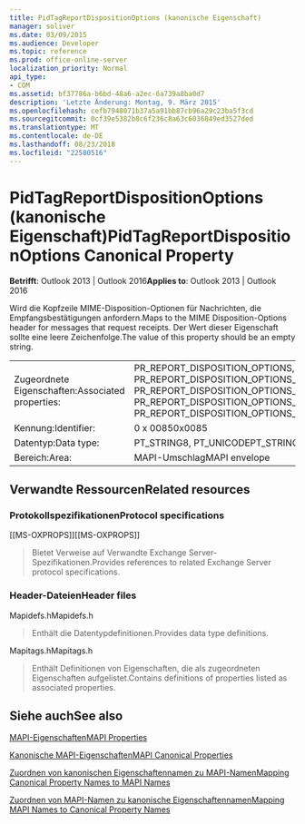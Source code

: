 ```yaml
---
title: PidTagReportDispositionOptions (kanonische Eigenschaft)
manager: soliver
ms.date: 03/09/2015
ms.audience: Developer
ms.topic: reference
ms.prod: office-online-server
localization_priority: Normal
api_type:
- COM
ms.assetid: bf37786a-b6bd-48a6-a2ec-6a739a8ba0d7
description: 'Letzte Änderung: Montag, 9. März 2015'
ms.openlocfilehash: cefb7948071b37a5a91bb87cb96a29c23ba5f3cd
ms.sourcegitcommit: 0cf39e5382b8c6f236c8a63c6036849ed3527ded
ms.translationtype: MT
ms.contentlocale: de-DE
ms.lasthandoff: 08/23/2018
ms.locfileid: "22580516"
---
```

# <a name="pidtagreportdispositionoptions-canonical-property"></a><span data-ttu-id="dbc57-103">PidTagReportDispositionOptions (kanonische Eigenschaft)</span><span class="sxs-lookup"><span data-stu-id="dbc57-103">PidTagReportDispositionOptions Canonical Property</span></span>

  
  
<span data-ttu-id="dbc57-104">**Betrifft**: Outlook 2013 | Outlook 2016</span><span class="sxs-lookup"><span data-stu-id="dbc57-104">**Applies to**: Outlook 2013 | Outlook 2016</span></span> 
  
<span data-ttu-id="dbc57-105">Wird die Kopfzeile MIME-Disposition-Optionen für Nachrichten, die Empfangsbestätigungen anfordern.</span><span class="sxs-lookup"><span data-stu-id="dbc57-105">Maps to the MIME Disposition-Options header for messages that request receipts.</span></span> <span data-ttu-id="dbc57-106">Der Wert dieser Eigenschaft sollte eine leere Zeichenfolge.</span><span class="sxs-lookup"><span data-stu-id="dbc57-106">The value of this property should be an empty string.</span></span>
  
|||
|:-----|:-----|
|<span data-ttu-id="dbc57-107">Zugeordnete Eigenschaften:</span><span class="sxs-lookup"><span data-stu-id="dbc57-107">Associated properties:</span></span>  <br/> |<span data-ttu-id="dbc57-108">PR_REPORT_DISPOSITION_OPTIONS, PR_REPORT_DISPOSITION_OPTIONS_A, PR_REPORT_DISPOSITION_OPTIONS_W</span><span class="sxs-lookup"><span data-stu-id="dbc57-108">PR_REPORT_DISPOSITION_OPTIONS, PR_REPORT_DISPOSITION_OPTIONS_A, PR_REPORT_DISPOSITION_OPTIONS_W</span></span>  <br/> |
|<span data-ttu-id="dbc57-109">Kennung:</span><span class="sxs-lookup"><span data-stu-id="dbc57-109">Identifier:</span></span>  <br/> |<span data-ttu-id="dbc57-110">0 x 0085</span><span class="sxs-lookup"><span data-stu-id="dbc57-110">0x0085</span></span>  <br/> |
|<span data-ttu-id="dbc57-111">Datentyp:</span><span class="sxs-lookup"><span data-stu-id="dbc57-111">Data type:</span></span>  <br/> |<span data-ttu-id="dbc57-112">PT_STRING8, PT_UNICODE</span><span class="sxs-lookup"><span data-stu-id="dbc57-112">PT_STRING8, PT_UNICODE</span></span>  <br/> |
|<span data-ttu-id="dbc57-113">Bereich:</span><span class="sxs-lookup"><span data-stu-id="dbc57-113">Area:</span></span>  <br/> |<span data-ttu-id="dbc57-114">MAPI-Umschlag</span><span class="sxs-lookup"><span data-stu-id="dbc57-114">MAPI envelope</span></span>  <br/> |
   
## <a name="related-resources"></a><span data-ttu-id="dbc57-115">Verwandte Ressourcen</span><span class="sxs-lookup"><span data-stu-id="dbc57-115">Related resources</span></span>

### <a name="protocol-specifications"></a><span data-ttu-id="dbc57-116">Protokollspezifikationen</span><span class="sxs-lookup"><span data-stu-id="dbc57-116">Protocol specifications</span></span>

<span data-ttu-id="dbc57-117">[[MS-OXPROPS]]</span><span class="sxs-lookup"><span data-stu-id="dbc57-117">[[MS-OXPROPS]]</span></span> 
  
> <span data-ttu-id="dbc57-118">Bietet Verweise auf Verwandte Exchange Server-Spezifikationen.</span><span class="sxs-lookup"><span data-stu-id="dbc57-118">Provides references to related Exchange Server protocol specifications.</span></span>
    
### <a name="header-files"></a><span data-ttu-id="dbc57-119">Header-Dateien</span><span class="sxs-lookup"><span data-stu-id="dbc57-119">Header files</span></span>

<span data-ttu-id="dbc57-120">Mapidefs.h</span><span class="sxs-lookup"><span data-stu-id="dbc57-120">Mapidefs.h</span></span>
  
> <span data-ttu-id="dbc57-121">Enthält die Datentypdefinitionen.</span><span class="sxs-lookup"><span data-stu-id="dbc57-121">Provides data type definitions.</span></span>
    
<span data-ttu-id="dbc57-122">Mapitags.h</span><span class="sxs-lookup"><span data-stu-id="dbc57-122">Mapitags.h</span></span>
  
> <span data-ttu-id="dbc57-123">Enthält Definitionen von Eigenschaften, die als zugeordneten Eigenschaften aufgelistet.</span><span class="sxs-lookup"><span data-stu-id="dbc57-123">Contains definitions of properties listed as associated properties.</span></span>
    
## <a name="see-also"></a><span data-ttu-id="dbc57-124">Siehe auch</span><span class="sxs-lookup"><span data-stu-id="dbc57-124">See also</span></span>



[<span data-ttu-id="dbc57-125">MAPI-Eigenschaften</span><span class="sxs-lookup"><span data-stu-id="dbc57-125">MAPI Properties</span></span>](mapi-properties.md)
  
[<span data-ttu-id="dbc57-126">Kanonische MAPI-Eigenschaften</span><span class="sxs-lookup"><span data-stu-id="dbc57-126">MAPI Canonical Properties</span></span>](mapi-canonical-properties.md)
  
[<span data-ttu-id="dbc57-127">Zuordnen von kanonischen Eigenschaftennamen zu MAPI-Namen</span><span class="sxs-lookup"><span data-stu-id="dbc57-127">Mapping Canonical Property Names to MAPI Names</span></span>](mapping-canonical-property-names-to-mapi-names.md)
  
[<span data-ttu-id="dbc57-128">Zuordnen von MAPI-Namen zu kanonische Eigenschaftennamen</span><span class="sxs-lookup"><span data-stu-id="dbc57-128">Mapping MAPI Names to Canonical Property Names</span></span>](mapping-mapi-names-to-canonical-property-names.md)


